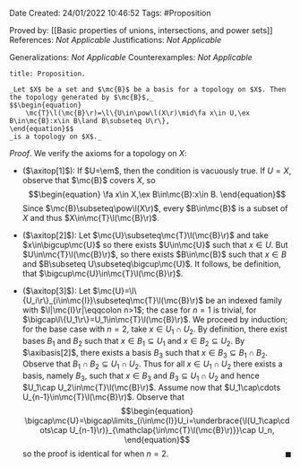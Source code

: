 <div class="topSpace"></div>

Date Created: 24/01/2022 10:46:52
Tags: #Proposition

Proved by: [[Basic properties of unions, intersections, and power sets]]
References: _Not Applicable_
Justifications: _Not Applicable_

Generalizations: _Not Applicable_
Counterexamples: _Not Applicable_

``` ad-Proposition
title: Proposition.

_Let $X$ be a set and $\mc{B}$ be a basis for a topology on $X$. Then the topology generated by $\mc{B}$,_
$$\begin{equation}
    \mc{T}\l(\mc{B}\r)=\l\{U\in\pow\l(X\r)\mid\fa x\in U,\ex B\in\mc{B}:x\in B\land B\subseteq U\r\},
\end{equation}$$
_is a topology on $X$._

```

_Proof_. We verify the axioms for a topology on $X$:
* ($\axitop[1]$): If $U=\em$, then the condition is vacuously true. If $U=X$, observe that $\mc{B}$ covers $X$, so
$$\begin{equation}
    \fa x\in X,\ex B\in\mc{B}:x\in B.
\end{equation}$$
Since $\mc{B}\subseteq\pow\l(X\r)$, every $B\in\mc{B}$ is a subset of $X$ and thus $X\in\mc{T}\l(\mc{B}\r)$.

* ($\axitop[2]$): Let $\mc{U}\subseteq\mc{T}\l(\mc{B}\r)$ and take $x\in\bigcup\mc{U}$ so there exists $U\in\mc{U}$ such that $x\in U$. But $U\in\mc{T}\l(\mc{B}\r)$, so there exists $B\in\mc{B}$ such that $x\in B$ and $B\subseteq U\subseteq\bigcup\mc{U}$. It follows, be definition, that $\bigcup\mc{U}\in\mc{T}\l(\mc{B}\r)$.
* ($\axitop[3]$): Let $\mc{U}=\l\{U_i\r\}_{i\in\mc{I}}\subseteq\mc{T}\l(\mc{B}\r)$ be an indexed family with $\l|\mc{I}\r|\eqqcolon n>1$; the case for $n=1$ is trivial, for $\bigcap\l\{U_1\r\}=U_1\in\mc{T}\l(\mc{B}\r)$. We proceed by induction; for the base case with $n=2$, take $x\in U_1\cap U_2$. By definition, there exist bases $B_1$ and $B_2$ such that $x\in B_1\subseteq U_1$ and $x\in B_2\subseteq U_2$. By $\axibasis[2]$, there exists a basis $B_3$ such that $x\in B_3\subseteq B_1\cap B_2$. Observe that $B_1\cap B_2\subseteq U_1\cap U_2$. Thus for all $x\in U_1\cap U_2$ there exists a basis, namely $B_3$, such that $x\in B_3$ and $B_3\subseteq U_1\cap U_2$ and hence $U_1\cap U_2\in\mc{T}\l(\mc{B}\r)$. Assume now that $U_1\cap\cdots U_{n-1}\in\mc{T}\l(\mc{B}\r)$. Observe that
$$\begin{equation}
    \bigcap\mc{U}=\bigcap\limits_{i\in\mc{I}}U_i=\underbrace{\l(U_1\cap\cdots\cap U_{n-1}\r)}_{\mathclap{\in\mc{T}\l(\mc{B}\r)}}\cap U_n,
\end{equation}$$
so the proof is identical for when $n=2$.<span style="float:right;">$\blacksquare$</span>
